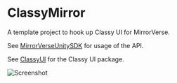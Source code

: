 # ClassyMirror

A template project to hook up Classy UI for MirrorVerse.

See [MirrorVerseUnitySDK](https://github.com/deepmirrordev/MirrorVerseUnitySDK) for usage of the API.

See [ClassyUI](https://github.com/deepmirrordev/MirrorVerseUnitySDK/tree/master/Project/Assets/MirrorVerse.UI) for the Classy UI package.

![Screenshot](https://github.com/user-attachments/assets/860ee5e1-bf29-49df-8aaf-da210d973bd9)
